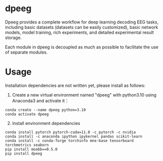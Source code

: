 # dpeeg

Dpeeg provides a complete workflow for deep learning decoding EEG tasks, including basic datasets (datasets 
can be easily customized), basic network models, model training, rich experiments, and detailed experimental 
result storage.

Each module in dpeeg is decoupled as much as possible to facilitate the use of separate modules. 

# Usage

Installation dependencies are not written yet, please install as follows:

1. Create a new virtual environment named "dpeeg" with python3.10 using Anaconda3 and activate it：

```Shell
conda create --name dpeeg python=3.10
conda activate dpeeg
```

2. Install environment dependencies

```Shell
conda install pytorch pytorch-cuda=11.8 -c pytorch -c nvidia
conda install -c anaconda ipython ipykernel pandas scikit-learn
conda install -c conda-forge torchinfo mne-base tensorboard torchmetrics seaborn
pip install moabb==0.5.0
pip install dpeeg
``` 